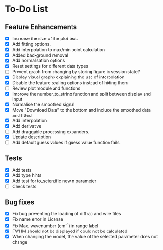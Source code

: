 # To-Do List

## Feature Enhancements
* [X] Increase the size of the plot text.
* [X] Add fitting options.
* [X] Add interpolation to max/min point calculation
* [X] Added background removal
* [X] Add normalisation options
* [X] Reset settings for different data types
* [ ] Prevent graph from changing by storing figure in session state?
* [X] Display visual graphs explaining the use of interpolation
* [X] Disable the feature scaling options instead of hiding them
* [ ] Review plot module and functions
* [X] Improve the number_to_string function and split between display and input
* [X] Normalise the smoothed signal
* [X] Move "Download Data" to the bottom and include the smoothed data and fitted
* [X] Add interpolation
* [X] Add derivative
* [ ] Add draggable processing expanders.
* [X] Update description
* [ ] Add default guess values if guess value function fails

## Tests
* [X] Add tests
* [X] Add type hints
* [X] Add test for to_scientific new n parameter
* [ ] Check tests

## Bug fixes
* [X] Fix bug preventing the loading of diffrac and wire files
* [X] Fix name error in License
* [X] Fix Max. wavenumber (cm<sup>-1</sup>) in range label
* [X] FWHM should not be displayed if could not be calculated
* [X] When changing the model, the value of the selected parameter does not change
